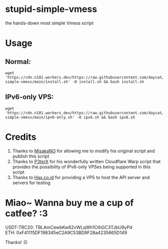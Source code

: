 # stupid-simple-vmess
the hands-down most simple Vmess script

# Usage

## Normal:
```shell
wget 'https://cdn.n101.workers.dev/https://raw.githubusercontent.com/daycat/stupid-simple-vmess/main/install.sh' -O install.sh && bash install.sh
```

## IPv6-only VPS:
```shell
wget 'https://cdn.n101.workers.dev/https://raw.githubusercontent.com/daycat/stupid-simple-vmess/main/ipv6-only.sh' -O ipv6.sh && bash ipv6.sh
```

# Credits

1. Thanks to [MisakaNO](https://github.com/Misaka-blog) for allowing me to modify his original script and publish this script
2. Thanks to [P3terX](https://github.com/P3TERX) for his wonderfully written Cloudflare Warp script that provides the possibility of IPv6-only VPSes being supported in this script
3. Thanks to [Hax.co.id](https://hax.co.id) for providing a VPS to host the API server and servers for testing

# Miao~ Wanna buy me a cup of catfee? :3
USDT-TRC20:   TBLAmCewbKw62vWLqWh1CthGC3TJbU9yPd   
ETH:          0xF41115DF198345eC2A9C53BD9F28a4235665D149  

Thanks! :D